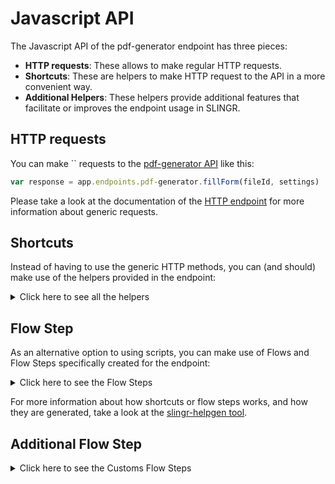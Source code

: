 # Javascript API

The Javascript API of the pdf-generator endpoint has three pieces:

- **HTTP requests**: These allows to make regular HTTP requests.
- **Shortcuts**: These are helpers to make HTTP request to the API in a more convenient way.
- **Additional Helpers**: These helpers provide additional features that facilitate or improves the endpoint usage in SLINGR.

## HTTP requests
You can make `` requests to the [pdf-generator API](API_URL_HERE) like this:
```javascript
var response = app.endpoints.pdf-generator.fillForm(fileId, settings)
```

Please take a look at the documentation of the [HTTP endpoint](https://github.com/slingr-stack/http-endpoint#javascript-api)
for more information about generic requests.

## Shortcuts

Instead of having to use the generic HTTP methods, you can (and should) make use of the helpers provided in the endpoint:
<details>
    <summary>Click here to see all the helpers</summary>

<br>

* FUNCTION: 'generatePdf'
```javascript
app.endpoints.pdf-generator.generatePdf(template, data, settings, callbackData, callbacks)
```
---
* FUNCTION: 'mergeDocuments'
```javascript
app.endpoints.pdf-generator.mergeDocuments(documents, callbackData, callbacks)
```
---
* FUNCTION: 'splitDocument'
```javascript
app.endpoints.pdf-generator.splitDocument(fileId, interval, callbackData, callbacks)
```
---
* FUNCTION: 'replaceHeaderAndFooter'
```javascript
app.endpoints.pdf-generator.replaceHeaderAndFooter(fileId, settings, callbackData, callbacks)
```
---
* FUNCTION: 'fillForm'
```javascript
app.endpoints.pdf-generator.fillForm(fileId, settings, callbackData, callbacks)
```
---
* FUNCTION: 'fillFormSync'
```javascript
app.endpoints.pdf-generator.fillFormSync(fileId, settings, callbackData, callbacks)
```
---
* FUNCTION: 'replaceImages'
```javascript
app.endpoints.pdf-generator.replaceImages(fileId, settings, callbackData, callbacks)
```
---
* FUNCTION: 'addImages'
```javascript
app.endpoints.pdf-generator.addImages(fileId, settings, callbackData, callbacks)
```
---
* FUNCTION: 'convertPdfToImages'
```javascript
app.endpoints.pdf-generator.convertPdfToImages(fileIds, dpi, settings, callbackData, callbacks)
```
---

</details>

## Flow Step

As an alternative option to using scripts, you can make use of Flows and Flow Steps specifically created for the endpoint:
<details>
    <summary>Click here to see the Flow Steps</summary>

<br>



### Generic Flow Step

Generic flow step for full use of the entire endpoint and its services.

<h3>Inputs</h3>

<table>
    <thead>
    <tr>
        <th>Label</th>
        <th>Type</th>
        <th>Required</th>
        <th>Default</th>
        <th>Visility</th>
        <th>Description</th>
    </tr>
    </thead>
    <tbody>
    <tr>
        <td>Action</td>
        <td>choice</td>
        <td>yes</td>
        <td> - </td>
        <td>Always</td>
        <td>
            The action or funtion to which this service will process. <br>
            Possible values are: <br>
            <i><strong>/generatePdf/{template}/{data}/{settings}<br>/mergeDocuments/{documents}<br>/splitDocument/{fileId}/{interval}<br>/replaceHeaderAndFooter/{fileId}/{settings}<br>/fillForm/{fileId}/{settings}<br>/fillFormSync/{fileId}/{settings}<br>/replaceImages/{fileId}/{settings}<br>/addImages/{fileId}/{settings}<br>/convertPdfToImages/{fileIds}/{dpi}/{settings}<br></strong></i>
        </td>
    </tr>
    <tr>
        <td>Params</td>
        <td>text</td>
        <td>no</td>
        <td> - </td>
        <td>Always</td>
        <td>
            Used when you want to have a custom query params for the http call.
        </td>
    </tr>
    <tr>
        <td>Event</td>
        <td>dropDown</td>
        <td>no</td>
        <td> - </td>
        <td>Always</td>
        <td>
            Used to define event after the call.
        </td>
    </tr>
    <tr>
        <td>Callback data</td>
        <td>textarea</td>
        <td>no</td>
        <td> - </td>
        <td> Event is Callback </td>
        <td>
            This is an object you can send that you will get back when the function is processed.
        </td>
    </tr>
    <tr>
        <td>Callbacks</td>
        <td>Script</td>
        <td>no</td>
        <td> - </td>
        <td> Event is Callback </td>
        <td>
            This is a map where you can listen for different function
        </td>
    </tr>
    <tr>
        <td>Override Settings</td>
        <td>boolean</td>
        <td>no</td>
        <td> false </td>
        <td>Always</td>
        <td></td>
    </tr>
    <tr>
        <td>Follow Redirect</td>
        <td>boolean</td>
        <td>no</td>
        <td> false </td>
        <td> overrideSettings </td>
        <td>Indicates that the resource has to be downloaded into a file instead of returning it in the response.</td>
    </tr>
    <tr>
        <td>Download</td>
        <td>boolean</td>
        <td>no</td>
        <td> false </td>
        <td> overrideSettings </td>
        <td>If true the method won't return until the file has been downloaded and it will return all the information of the file.</td>
    </tr>
    <tr>
        <td>File name</td>
        <td>text</td>
        <td>no</td>
        <td></td>
        <td> overrideSettings </td>
        <td>If provided, the file will be stored with this name. If empty the file name will be calculated from the URL.</td>
    </tr>
    <tr>
        <td>Full response</td>
        <td> boolean </td>
        <td>no</td>
        <td> false </td>
        <td> overrideSettings </td>
        <td>Include extended information about response</td>
    </tr>
    <tr>
        <td>Conection Timeout</td>
        <td> number </td>
        <td>no</td>
        <td> 5000 </td>
        <td> overrideSettings </td>
        <td>Connect timeout interval, in milliseconds (0 = infinity).</td>
    </tr>
    <tr>
        <td>Read Timeout</td>
        <td> number </td>
        <td>no</td>
        <td> 60000 </td>
        <td> overrideSettings </td>
        <td>Read timeout interval, in milliseconds (0 = infinity).</td>
    </tr>
    </tbody>
</table>

<h3>Outputs</h3>

<table>
    <thead>
    <tr>
        <th>Name</th>
        <th>Type</th>
        <th>Description</th>
    </tr>
    </thead>
    <tbody>
    <tr>
        <td>response</td>
        <td>object</td>
        <td>
            Object resulting from the response to the endpoint call.
        </td>
    </tr>
    </tbody>
</table>


</details>

For more information about how shortcuts or flow steps works, and how they are generated, take a look at the [slingr-helpgen tool](https://github.com/slingr-stack/slingr-helpgen).

## Additional Flow Step


<details>
    <summary>Click here to see the Customs Flow Steps</summary>

<br>



### Generate PDF Flow Step

The Generate PDF Flow Step will allow us to simply create a pdf with the minimum fields and configuration needed, useful for not having to configure the entire Generic Flow Step just to generate a pdf.

<h3>Inputs</h3>

<table>
    <thead>
    <tr>
        <th>Label</th>
        <th>Type</th>
        <th>Required</th>
        <th>Default</th>
        <th>Visility</th>
        <th>Description</th>
    </tr>
    </thead>
    <tbody>
    <tr>
        <td>Template</td>
        <td> text </td>
        <td>yes</td>
        <td> - </td>
        <td>Always</td>
        <td>
            It's the html template on which the service will be based to generate your pdf.
        </td>
    </tr>
    <tr>
        <td>Data</td>
        <td> json </td>
        <td>yes</td>
        <td> - </td>
        <td>Always</td>
        <td>
            These are the data or variables that you can use to replace content in the HTML template.
        </td>
    </tr>
    <tr>
        <td>Settings</td>
        <td> json </td>
        <td>no</td>
        <td> - </td>
        <td>Always</td>
        <td>
            These are the settings to configure how the pdf will be generated, see above for more details on the settings.
        </td>
    </tr>
    <tr>
        <td>Callback data</td>
        <td>textarea</td>
        <td>no</td>
        <td> - </td>
        <td> Allways </td>
        <td>
            This is an object you can send that you will get back when the function is processed.
        </td>
    </tr>
    <tr>
        <td>Callbacks</td>
        <td>Script</td>
        <td>no</td>
        <td> - </td>
        <td> Allways </td>
        <td>
            This is a map where you can listen for different function
        </td>
    </tr>
    </tbody>
</table>

<h3>Outputs</h3>

<table>
    <thead>
    <tr>
        <th>Name</th>
        <th>Type</th>
        <th>Description</th>
    </tr>
    </thead>
    <tbody>
    <tr>
        <td>response</td>
        <td>object</td>
        <td>
            Object resulting from the response to the endpoint call.
        </td>
    </tr>
    </tbody>
</table>


</details>
